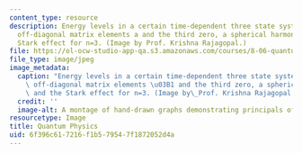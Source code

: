 ```yaml
---
content_type: resource
description: Energy levels in a certain time-dependent three state system with two
  off-diagonal matrix elements a and the third zero, a spherical harmonic, and the
  Stark effect for n=3. (Image by Prof. Krishna Rajagopal.)
file: https://ol-ocw-studio-app-qa.s3.amazonaws.com/courses/8-06-quantum-physics-iii-spring-2005/6f396c617216f1b579547f1872052d4a_8-06s05.jpg
file_type: image/jpeg
image_metadata:
  caption: "Energy levels in a certain time-dependent three state system with two\
    \ off-diagonal matrix elements \u03B1 and the third zero, a spherical harmonic,\
    \ and the Stark effect for n=3. (Image by\_Prof. Krishna Rajagopal.)"
  credit: ''
  image-alt: A montage of hand-drawn graphs demonstrating principals of quantum physics.
resourcetype: Image
title: Quantum Physics
uid: 6f396c61-7216-f1b5-7954-7f1872052d4a
---
```

